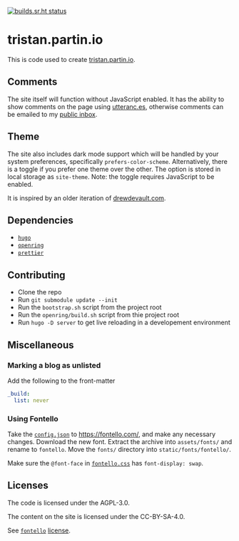 [![builds.sr.ht status](https://builds.sr.ht/~tristan957/tristan.partin.io.svg)](https://builds.sr.ht/~tristan957/tristan.partin.io?)

# tristan.partin.io

This is code used to create [tristan.partin.io](https://tristan.partin.io).

## Comments

The site itself will function without JavaScript enabled. It has the ability to
show comments on the page using [utteranc.es](https://utteranc.es), otherwise
comments can be emailed to my
[public inbox](mailto:tristan957/public-inbox@lists.sr.ht).

## Theme

The site also includes dark mode support which will be handled by your system
preferences, specifically `prefers-color-scheme`. Alternatively, there is a
toggle if you prefer one theme over the other. The option is stored in local
storage as `site-theme`. Note: the toggle requires JavaScript to be enabled.

It is inspired by an older iteration of
[drewdevault.com](https://drewdevault.com).

## Dependencies

- [`hugo`](https://gohugo.io)
- [`openring`](https://git.sr.ht/~sircmpwn/openring)
- [`prettier`](https://prettier.io/)

## Contributing

- Clone the repo
- Run `git submodule update --init`
- Run the `bootstrap.sh` script from the project root
- Run the `openring/build.sh` script from thie project root
- Run `hugo -D server` to get live reloading in a developement environment

## Miscellaneous

### Marking a blog as unlisted

Add the following to the front-matter

```yaml
_build:
  list: never
```

### Using Fontello

Take the [`config.json`](./assets/fonts/fontello/config.json) to
https://fontello.com/, and make any necessary changes. Download the new font.
Extract the archive into `assets/fonts/` and rename to `fontello`. Move the
`fonts/` directory into `static/fonts/fontello/`.

Make sure the `@font-face` in
[`fontello.css`](./assets/fonts/fontello/css/fontello.css) has
`font-display: swap`.

## Licenses

The code is licensed under the AGPL-3.0.

The content on the site is licensed under the CC-BY-SA-4.0.

See [`fontello`](https://fontello.com/)
[license](./assets/fonts/fontello/LICENSE.txt).
